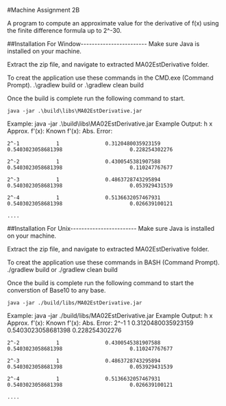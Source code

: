 #Machine Assignment 2B

A program to compute an approximate value for the derivative of f(x) using the finite difference formula up to 2^-30.


##Installation For Window------------------------
Make sure Java is installed on your machine.

Extract the zip file, and navigate to extracted MA02EstDerivative folder. 

To creat the application use these commands in the CMD.exe (Command Prompt).
	.\gradlew build 
or 
	.\gradlew clean build 


Once the build is complete run the following command to start.

	java -jar .\build\libs\MA02EstDerivative.jar

Example: java -jar .\build\libs\MA02EstDerivative.jar
Example Output:
	h               x               Approx. f'(x):                  Known f'(x):                            Abs. Error:
	
	2^-1            1               0.3120480035923159              0.5403023058681398                      0.228254302276
	
	2^-2            1               0.4300545381907588              0.5403023058681398                      0.110247767677
	
	2^-3            1               0.4863728743295894              0.5403023058681398                      0.053929431539
	
	2^-4            1               0.5136632057467931              0.5403023058681398                      0.026639100121
	
	....



##Installation For Unix------------------------
Make sure Java is installed on your machine.

Extract the zip file, and navigate to extracted MA02EstDerivative folder. 

To creat the application use these commands in BASH (Command Prompt).
	./gradlew build 
or 
	./gradlew clean build 


Once the build is complete run the following command to start the converstion of Base10 to any base.

	java -jar ./build/libs/MA02EstDerivative.jar


Example: java -jar ./build/libs/MA02EstDerivative.jar
Example Output:
	h               x               Approx. f'(x):                  Known f'(x):                            Abs. Error:
	2^-1            1               0.3120480035923159              0.5403023058681398                      0.228254302276
	
	2^-2            1               0.4300545381907588              0.5403023058681398                      0.110247767677
	
	2^-3            1               0.4863728743295894              0.5403023058681398                      0.053929431539
	
	2^-4            1               0.5136632057467931              0.5403023058681398                      0.026639100121
	
	....

